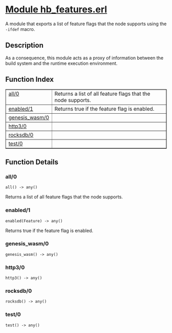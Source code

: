 # [Module hb_features.erl](https://github.com/permaweb/HyperBEAM/blob/main/src/hb_features.erl)




A module that exports a list of feature flags that the node supports
using the `-ifdef` macro.

<a name="description"></a>

## Description ##
As a consequence, this module acts as a proxy of information between the
build system and the runtime execution environment.<a name="index"></a>

## Function Index ##


<table width="100%" border="1" cellspacing="0" cellpadding="2" summary="function index"><tr><td valign="top"><a href="#all-0">all/0</a></td><td>Returns a list of all feature flags that the node supports.</td></tr><tr><td valign="top"><a href="#enabled-1">enabled/1</a></td><td>Returns true if the feature flag is enabled.</td></tr><tr><td valign="top"><a href="#genesis_wasm-0">genesis_wasm/0</a></td><td></td></tr><tr><td valign="top"><a href="#http3-0">http3/0</a></td><td></td></tr><tr><td valign="top"><a href="#rocksdb-0">rocksdb/0</a></td><td></td></tr><tr><td valign="top"><a href="#test-0">test/0</a></td><td></td></tr></table>


<a name="functions"></a>

## Function Details ##

<a name="all-0"></a>

### all/0 ###

`all() -> any()`

Returns a list of all feature flags that the node supports.

<a name="enabled-1"></a>

### enabled/1 ###

`enabled(Feature) -> any()`

Returns true if the feature flag is enabled.

<a name="genesis_wasm-0"></a>

### genesis_wasm/0 ###

`genesis_wasm() -> any()`

<a name="http3-0"></a>

### http3/0 ###

`http3() -> any()`

<a name="rocksdb-0"></a>

### rocksdb/0 ###

`rocksdb() -> any()`

<a name="test-0"></a>

### test/0 ###

`test() -> any()`

